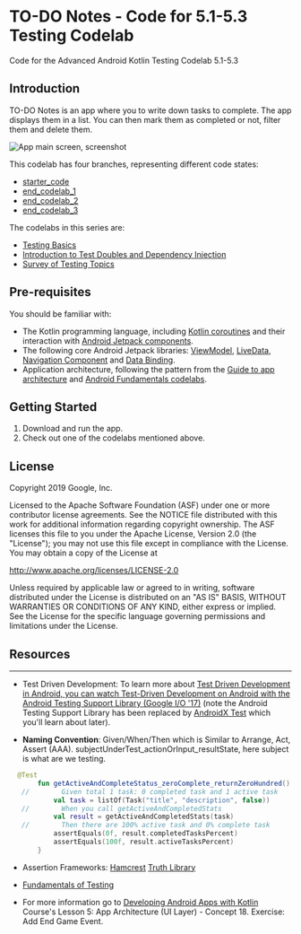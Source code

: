TO-DO Notes - Code for 5.1-5.3 Testing Codelab
============================================================================

Code for the Advanced Android Kotlin Testing Codelab 5.1-5.3

Introduction
------------

TO-DO Notes is an app where you to write down tasks to complete. The app displays them in a list.
You can then mark them as completed or not, filter them and delete them.

![App main screen, screenshot](screenshot.png)

This codelab has four branches, representing different code states:

* [starter_code](https://github.com/googlecodelabs/android-testing/tree/starter_code)
* [end_codelab_1](https://github.com/googlecodelabs/android-testing/tree/end_codelab_1)
* [end_codelab_2](https://github.com/googlecodelabs/android-testing/tree/end_codelab_2)
* [end_codelab_3](https://github.com/googlecodelabs/android-testing/tree/end_codelab_3)

The codelabs in this series are:
* [Testing Basics](https://codelabs.developers.google.com/codelabs/advanced-android-kotlin-training-testing-basics)
* [Introduction to Test Doubles and Dependency Injection](https://codelabs.developers.google.com/codelabs/advanced-android-kotlin-training-testing-test-doubles)
* [Survey of Testing Topics](https://codelabs.developers.google.com/codelabs/advanced-android-kotlin-training-testing-survey)


Pre-requisites
--------------

You should be familiar with:

* The Kotlin programming language, including [Kotlin coroutines](https://developer.android.com/kotlin/coroutines) and their interaction with [Android Jetpack components](https://developer.android.com/topic/libraries/architecture/coroutines).
* The following core Android Jetpack libraries: [ViewModel](https://developer.android.com/topic/libraries/architecture/viewmodel),
 [LiveData](https://developer.android.com/topic/libraries/architecture/livedata),
  [Navigation Component](https://developer.android.com/guide/navigation) and 
  [Data Binding](https://developer.android.com/topic/libraries/data-binding).
* Application architecture, following the pattern from the [Guide to app architecture](https://developer.android.com/jetpack/docs/guide) and [Android Fundamentals codelabs](https://developer.android.com/courses/kotlin-android-fundamentals/toc).


Getting Started
---------------

1. Download and run the app.
2. Check out one of the codelabs mentioned above.

License
-------

Copyright 2019 Google, Inc.

Licensed to the Apache Software Foundation (ASF) under one or more contributor
license agreements.  See the NOTICE file distributed with this work for
additional information regarding copyright ownership.  The ASF licenses this
file to you under the Apache License, Version 2.0 (the "License"); you may not
use this file except in compliance with the License.  You may obtain a copy of
the License at

  http://www.apache.org/licenses/LICENSE-2.0

Unless required by applicable law or agreed to in writing, software
distributed under the License is distributed on an "AS IS" BASIS, WITHOUT
WARRANTIES OR CONDITIONS OF ANY KIND, either express or implied.  See the
License for the specific language governing permissions and limitations under
the License.

Resources
-----
_____

 - Test Driven Development: To learn more about [Test Driven Development in Android, you can watch Test-Driven Development on Android with the Android Testing Support Library (Google I/O '17)](https://youtu.be/pK7W5npkhho?t=222) (note the Android Testing Support Library has been replaced by [AndroidX Test](https://developer.android.com/training/testing/set-up-project) which you'll learn about later).

 - **Naming Convention**: Given/When/Then which is Similar to Arrange, Act, Assert (AAA).
 subjectUnderTest_actionOrInput_resultState, here subject is what are we testing.

```kt
  @Test
       fun getActiveAndCompleteStatus_zeroComplete_returnZeroHundred() {
   //        Given total 1 task: 0 completed task and 1 active task
           val task = listOf(Task("title", "description", false))
   //        When you call getActiveAndCompletedStats
           val result = getActiveAndCompletedStats(task)
   //        Then there are 100% active task and 0% complete task
           assertEquals(0f, result.completedTasksPercent)
           assertEquals(100f, result.activeTasksPercent)
       }
```

- Assertion Frameworks:
  [Hamcrest](http://hamcrest.org/)
  [Truth Library](https://truth.dev/)

 - [Fundamentals of Testing](https://developer.android.com/training/testing/fundamentals)
 - For more information go to [Developing Android Apps with Kotlin](https://classroom.udacity.com/courses/ud9012) Course's Lesson 5: App Architecture (UI Layer) - Concept 18. Exercise: Add End Game Event.

